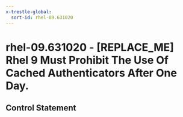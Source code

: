 ```yaml
---
x-trestle-global:
  sort-id: rhel-09.631020
---
```


# rhel-09.631020 - \[REPLACE_ME\] Rhel 9 Must Prohibit The Use Of Cached Authenticators After One Day.

## Control Statement
